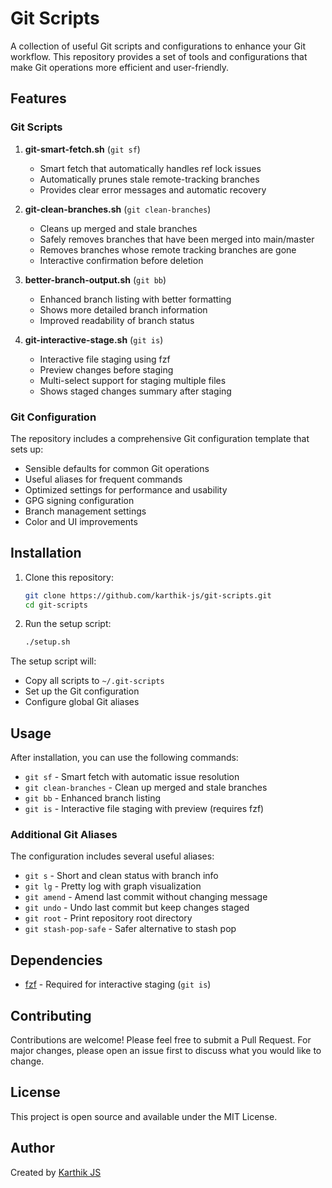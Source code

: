 # Git Scripts

A collection of useful Git scripts and configurations to enhance your Git workflow. This repository provides a set of tools and configurations that make Git operations more efficient and user-friendly.

## Features

### Git Scripts

1. **git-smart-fetch.sh** (`git sf`)

   - Smart fetch that automatically handles ref lock issues
   - Automatically prunes stale remote-tracking branches
   - Provides clear error messages and automatic recovery

2. **git-clean-branches.sh** (`git clean-branches`)

   - Cleans up merged and stale branches
   - Safely removes branches that have been merged into main/master
   - Removes branches whose remote tracking branches are gone
   - Interactive confirmation before deletion

3. **better-branch-output.sh** (`git bb`)

   - Enhanced branch listing with better formatting
   - Shows more detailed branch information
   - Improved readability of branch status

4. **git-interactive-stage.sh** (`git is`)
   - Interactive file staging using fzf
   - Preview changes before staging
   - Multi-select support for staging multiple files
   - Shows staged changes summary after staging

### Git Configuration

The repository includes a comprehensive Git configuration template that sets up:

- Sensible defaults for common Git operations
- Useful aliases for frequent commands
- Optimized settings for performance and usability
- GPG signing configuration
- Branch management settings
- Color and UI improvements

## Installation

1. Clone this repository:

   ```bash
   git clone https://github.com/karthik-js/git-scripts.git
   cd git-scripts
   ```

2. Run the setup script:
   ```bash
   ./setup.sh
   ```

The setup script will:

- Copy all scripts to `~/.git-scripts`
- Set up the Git configuration
- Configure global Git aliases

## Usage

After installation, you can use the following commands:

- `git sf` - Smart fetch with automatic issue resolution
- `git clean-branches` - Clean up merged and stale branches
- `git bb` - Enhanced branch listing
- `git is` - Interactive file staging with preview (requires fzf)

### Additional Git Aliases

The configuration includes several useful aliases:

- `git s` - Short and clean status with branch info
- `git lg` - Pretty log with graph visualization
- `git amend` - Amend last commit without changing message
- `git undo` - Undo last commit but keep changes staged
- `git root` - Print repository root directory
- `git stash-pop-safe` - Safer alternative to stash pop

## Dependencies

- [fzf](https://github.com/junegunn/fzf) - Required for interactive staging (`git is`)

## Contributing

Contributions are welcome! Please feel free to submit a Pull Request. For major changes, please open an issue first to discuss what you would like to change.

## License

This project is open source and available under the MIT License.

## Author

Created by [Karthik JS](https://github.com/karthik-js)
